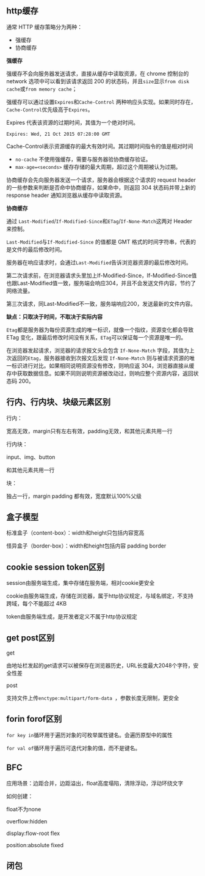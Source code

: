 ## http缓存

通常 HTTP 缓存策略分为两种：

- 强缓存
- 协商缓存

**强缓存**

强缓存不会向服务器发送请求，直接从缓存中读取资源，在 chrome 控制台的 network 选项中可以看到该请求返回 200 的状态码，并且`size`显示`from disk cache`或`from memory cache`；

强缓存可以通过设置`Expires`和`Cache-Control` 两种响应头实现。如果同时存在，`Cache-Control`优先级高于`Expires`。

Expires 代表该资源的过期时间，其值为一个绝对时间。

```http
Expires: Wed, 21 Oct 2015 07:28:00 GMT
```

Cache-Control表示资源缓存的最大有效时间。其过期时间指令的值是相对时间

+ `no-cache` 不使用强缓存，需要与服务器验协商缓存验证。
+ `max-age=<seconds>` 缓存存储的最大周期，超过这个周期被认为过期。

协商缓存会先向服务器发送一个请求，服务器会根据这个请求的 request header 的一些参数来判断是否命中协商缓存，如果命中，则返回 304 状态码并带上新的 response header 通知浏览器从缓存中读取资源。

**协商缓存**

通过 `Last-Modified`/`If-Modified-Since`和`ETag`/`If-None-Match`这两对 Header 来控制。

`Last-Modified`与`If-Modified-Since` 的值都是 GMT 格式的时间字符串，代表的是文件的最后修改时间。

服务器在响应请求时，会通过`Last-Modified`告诉浏览器资源的最后修改时间。

第二次请求前，在浏览器请求头里加上If-Modified-Since，If-Modified-Since值也跟Last-Modified值一致，服务端会响应304，并且不会发送文件内容，节约了网络流量。

第三次请求，同Last-Modified不一致，服务端响应200，发送最新的文件内容。

**缺点：只取决于时间，不取决于实际内容**



`Etag`都是服务器为每份资源生成的唯一标识，就像一个指纹，资源变化都会导致 ETag 变化，跟最后修改时间没有关系，`ETag`可以保证每一个资源是唯一的。

在浏览器发起请求，浏览器的请求报文头会包含 `If-None-Match` 字段，其值为上次返回的`Etag`，服务器接收到次报文后发现 `If-None-Match` 则与被请求资源的唯一标识进行对比。如果相同说明资源没有修改，则响应返 304，浏览器直接从缓存中获取数据信息。如果不同则说明资源被改动过，则响应整个资源内容，返回状态码 200。



## 行内、行内块、块级元素区别

行内：

宽高无效，margin只有左右有效，padding无效，和其他元素共用一行

行内块：

input、img、button

和其他元素共用一行

块：

独占一行，margin padding 都有效，宽度默认100%父级



## 盒子模型

标准盒子（content-box）：width和height只包括内容宽高

怪异盒子（border-box）：width和height包括内容 padding border



## cookie session  token区别

session由服务端生成，集中存储在服务端，相对cookie更安全

cookie由服务端生成，存储在浏览器，属于http协议规定，与域名绑定，不支持跨域，每个不能超过 4KB

token由服务端生成，是开发者定义不属于http协议规定



## get post区别

get

由地址栏发起的get请求可以被保存在浏览器历史，URL长度最大2048个字符，安全性差

post

支持文件上传`enctype:multipart/form-data `，参数长度无限制，更安全



## forin forof区别

`for key in`循环用于遍历对象的可枚举属性键名。会遍历原型中的属性

`for val of`循环用于遍历可迭代对象的值，而不是键名。



## BFC

应用场景：边距合并，边距溢出，float高度塌陷，清除浮动，浮动环绕文字

如何创建：

float不为none

overflow:hidden

display:flow-root flex

position:absolute fixed



## 闭包
